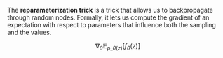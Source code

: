 The **reparameterization trick** is a trick that allows us to backpropagate through random nodes. Formally, it lets us compute the gradient of an expectation with respect to parameters that influence both the sampling and the values.

$$
\nabla_\theta \mathbb{E}_{p\_\theta(z)}\left[ f_\theta(z) \right]
$$